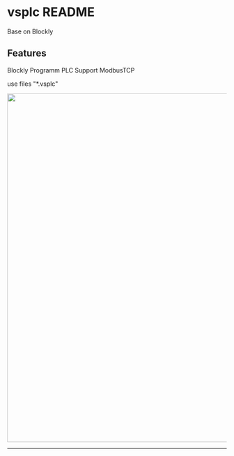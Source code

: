 # vsplc README

Base on Blockly 
## Features

Blockly Programm PLC
Support ModbusTCP 

use files "*.vsplc"

<p align="center">
  <a href="http://www.iec61499.cn/">
    <img
      src="http://www.iec61499.cn/images/example.png"
      width="800" 
    />
  </a>
</p>

****



